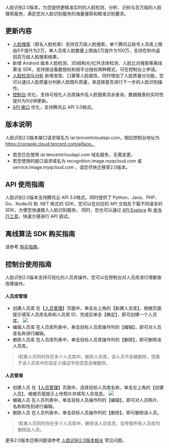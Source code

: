 人脸识别2.0版本，为您提供更精准实时的人脸检测、分析、识别与百万级的人脸搜索服务，满足您对人脸识别服务的海量搜索和精准识别要求。

## 更新内容
- [人脸搜索](https://cloud.tencent.com/document/product/867/32798)（原名人脸检索）支持百万级人脸搜索，单个腾讯云账号人员库上限由5千提升为2万，单人员库人脸数量上限由2万提升为100万，支持在秒内返回百万级人脸搜索结果。
- 新增 Android 版本人脸检测、3D结构光/红外活体检测、人脸比对搜索等离线算法 SDK，支持按设备数授权和按平台授权两种模式，可在控制台上申请。
- [人脸检测与分析](https://cloud.tencent.com/document/product/867/32800) 新增发型、口罩等人脸属性，同时增加了人脸质量分功能，您可以通过人脸质量分判断人脸图片质量，来选择是否进行下一步的人脸识别操作。
- [控制台](https://console.cloud.tencent.com/aiface/face-lib/manage) 优化，支持可视化人员库操作及人脸搜索流水查询，数据报表的实时性提升为5分钟更新。
- [API 接口](https://cloud.tencent.com/document/product/867/32770) 优化，支持腾讯云 API 3.0格式。

## 版本说明
人脸识别2.0版本接口请求域名为 iai.tencentcloudapi.com，相应控制台地址为 https://console.cloud.tencent.com/aiface。
- 若您已在使用 iai.tencentcloudapi.com 域名服务，无需变更。 
- 若您使用的接口请求域名为 recognition.image.myqcloud.com 或 service.image.myqcloud.com ，请您尽快迁移至2.0版本。

## API 使用指南
人脸识别2.0版本支持腾讯云 API 3.0格式，同时提供了 Python、Java、PHP、Go、NodeJS 和 .NET 格式的 SDK，您可以在对应的 API 文档处下载不同语言的 SDK，方便您快速接入人脸识别服务。
同时，您也可以通过 [API Explore](https://console.cloud.tencent.com/api/explorer?Product=iai&Version=2018-03-01&Action=DetectFace) 和 [命令行工具](https://cloud.tencent.com/document/product/440/6176)，快速方便进行 API 调试。

## 离线算法 SDK 购买指南
请参考 [购买指南](https://cloud.tencent.com/document/product/867/30585)。

## 控制台使用指南
人脸识别2.0版本支持可视化的人员库操作，您可以在控制台对人员库进行增删查改等操作。
#### 人员库管理
- 创建人员库
在【[人员管理](https://console.cloud.tencent.com/aiface/face-lib/manage)】页面中，单击左上角的【新建人员库】，根据页面提示填写人员库名称和人员库 ID，完成后单击【确定】，即可创建一个人员库。
![](https://main.qcloudimg.com/raw/e09c81ae50f86203bee8bc0fb0717303.png)
- 编辑人员库
在人员库列表中，单击目标人员库操作列的【编辑】，即可对人员库名称进行编辑。
- 删除人员库
在人员库列表中，单击目标人员库操作列的【删除】，即可删除该人员库。
>!若某人员同时存在多个人员库中，删除人员库，该人员不会被删除，但属于该人员库中的自定义描述字段信息会被删除。

#### 人员管理
- 创建人员
在【[人员管理](https://console.cloud.tencent.com/aiface/face-lib/manage)】页面中，选择目标人员库名称，单击左上角的【创建人员】，根据页面提示上传照片并填写人员信息。
![](https://main.qcloudimg.com/raw/1548e1cf7259fa9df4ab9b9fdb5dac94.png)
- 编辑人员
在人员列表中，单击目标人员操作列的【编辑】，即可对人员照片、名称和性别进行编辑。
- 删除人员
在人员列表中，单击目标人员操作列的【删除】，即可删除该人员。
>!若某人员同时存在多个人员库中，删除该人员信息，会导致所有人员库均删除此人员。

更多2.0版本迁移问题请参考 [人脸识别2.0版本相关](https://cloud.tencent.com/document/product/867/30246) 常见问题。



